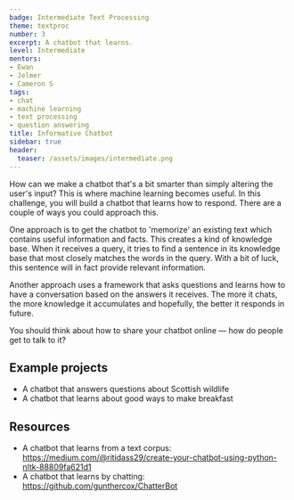```yaml
---
badge: Intermediate Text Processing
theme: textproc
number: 3
excerpt: A chatbot that learns.
level: Intermediate
mentors:
- Ewan
- Jelmer
- Cameron S
tags:
- chat
- machine learning
- text processing
- question answering
title: Informative Chatbot
sidebar: true
header:
  teaser: /assets/images/intermediate.png
---
```

How can we make a chatbot that's a bit smarter than simply altering the user's input? This is where machine learning becomes useful. In this challenge, you will build a chatbot that learns how to respond. There are a couple of ways you could approach this. 

One approach is to get the chatbot to 'memorize' an existing text which contains useful information and facts. This creates a kind of knowledge base. When it receives a query, it tries to find a sentence in its knowledge base that most closely matches the words in the query. With a bit of luck, this sentence will in fact provide relevant information. 

Another approach uses a framework that asks questions and learns how to have a conversation based on the answers it receives. The more it chats, the more knowledge it accumulates and hopefully, the better it responds in future.

You should think about how to share your chatbot online &mdash; how do people get to talk to it?

## Example projects
* A chatbot that answers questions about Scottish wildlife
* A chatbot that learns about good ways to make breakfast


## Resources
* A chatbot that learns from a text corpus: <a href="https://medium.com/@ritidass29/create-your-chatbot-using-python-nltk-88809fa621d1">https://medium.com/@ritidass29/create-your-chatbot-using-python-nltk-88809fa621d1</a>
* A chatbot that learns by chatting: <a href="https://github.com/gunthercox/ChatterBot">https://github.com/gunthercox/ChatterBot</a>


